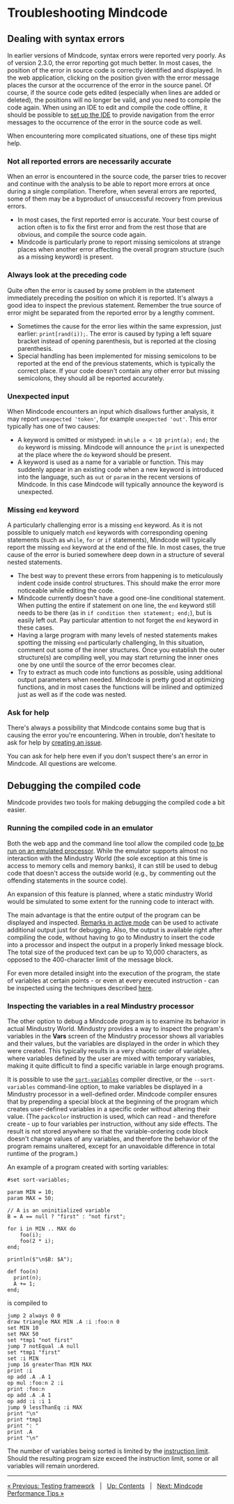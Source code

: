 # Troubleshooting Mindcode

## Dealing with syntax errors

In earlier versions of Mindcode, syntax errors were reported very poorly. As of version 2.3.0, the error reporting got much better. In most cases, the position of the error in source code is correctly identified and displayed. In the web application, clicking on the position given with the error message places the cursor at the occurrence of the error in the source panel. Of course, if the source code gets edited (especially when lines are added or deleted), the positions will no longer be valid, and you need to compile the code again. When using an IDE to edit and compile the code offline, it should be possible to [set up the IDE](TOOLS-IDE-INTEGRATION.markdown) to provide navigation from the error messages to the occurrence of the error in the source code as well.  

When encountering more complicated situations, one of these tips might help.

### Not all reported errors are necessarily accurate

When an error is encountered in the source code, the parser tries to recover and continue with the analysis to be able to report more errors at once during a single compilation. Therefore, when several errors are reported, some of them may be a byproduct of unsuccessful recovery from previous errors.
- In most cases, the first reported error is accurate. Your best course of action often is to fix the first error and from the rest those that are obvious, and compile the source code again.
- Mindcode is particularly prone to report missing semicolons at strange places when another error affecting the overall program structure (such as a missing keyword) is present.

### Always look at the preceding code

Quite often the error is caused by some problem in the statement immediately preceding the position on which it is reported. It's always a good idea to inspect the previous statement. Remember the true source of error might be separated from the reported error by a lengthy comment.
- Sometimes the cause for the error lies within the same expression, just earlier: `print[rand(i));`. The error is caused by typing a left square bracket instead of opening parenthesis, but is reported at the closing parenthesis.   
- Special handling has been implemented for missing semicolons to be reported at the end of the previous statements, which is typically the correct place. If your code doesn't contain any other error but missing semicolons, they should all be reported accurately.

### Unexpected input

When Mindcode encounters an input which disallows further analysis, it may report `unexpected 'token'`, for example `unexpected 'out'`. This error typically has one of two causes:
- A keyword is omitted or mistyped: in `while a < 10 print(a); end;` the `do` keyword is missing. Mindcode will announce the `print` is unexpected at the place where the `do` keyword should be present.
- A keyword is used as a name for a variable or function. This may suddenly appear in an existing code when a new keyword is introduced into the language, such as `out` or `param` in the recent versions of Mindcode. In this case Mindcode will typically announce the keyword is unexpected.

### Missing `end` keyword

A particularly challenging error is a missing `end` keyword. As it is not possible to uniquely match `end` keywords with corresponding opening statements (such as `while`, `for` or `if` statements), Mindcode will typically report the missing `end` keyword at the end of the file. In most cases, the true cause of the error is buried somewhere deep down in a structure of several nested statements.
- The best way to prevent these errors from happening is to meticulously indent code inside control structures. This should make the error more noticeable while editing the code.
- Mindcode currently doesn't have a good one-line conditional statement. When putting the entire if statement on one line, the `end` keyword still needs to be there (as in `if condition then statement; end;`), but is easily left out. Pay particular attention to not forget the `end` keyword in these cases.
- Having a large program with many levels of nested statements makes spotting the missing `end` particularly challenging, In this situation, comment out some of the inner structures. Once you establish the outer structure(s) are compiling well, you may start returning the inner ones one by one until the source of the error becomes clear.
- Try to extract as much code into functions as possible, using additional output parameters when needed. Mindcode is pretty good at optimizing functions, and in most cases the functions will be inlined and optimized just as well as if the code was nested.

### Ask for help

There's always a possibility that Mindcode contains some bug that is causing the error you're encountering. When in trouble, don't hesitate to ask for help by [creating an issue](https://github.com/cardillan/mindcode/issues/new).

You can ask for help here even if you don't suspect there's an error in Mindcode. All questions are welcome.  

## Debugging the compiled code

Mindcode provides two tools for making debugging the compiled code a bit easier.

### Running the compiled code in an emulator

Both the web app and the command line tool allow the compiled code [to be run on an emulated processor](TOOLS-CMDLINE.markdown#running-the-compiled-code). While the emulator supports almost no interaction with the Mindustry World (the sole exception at this time is access to memory cells and memory banks), it can still be used to debug code that doesn't access the outside world (e.g., by commenting out the offending statements in the source code).

An expansion of this feature is planned, where a static mindustry World would be simulated to some extent for the running code to interact with.

The main advantage is that the entire output of the program can be displayed and inspected. [Remarks in active mode](SYNTAX-5-OTHER.markdown#option-remarks) can be used to activate additional output just for debugging. Also, the output is available right after compiling the code, without having to go to Mindustry to insert the code into a processor and inspect the output in a properly linked message block. The total size of the produced text can be up to 10,000 characters, as opposed to the 400-character limit of the message block.

For even more detailed insight into the execution of the program, the state of variables at certain points - or even at every executed instruction - can be inspected using the techniques described [here](TOOLS-PROCESSOR-EMULATOR.markdown#inspecting-program-state).

### Inspecting the variables in a real Mindustry processor

The other option to debug a Mindcode program is to examine its behavior in actual Mindustry World. Mindustry provides a way to inspect the program's variables in the **Vars** screen of the Mindustry processor shows all variables and their values, but the variables are displayed in the order in which they were created. This typically results in a very chaotic order of variables, where variables defined by the user are mixed with temporary variables, making it quite difficult to find a specific variable in large enough programs.

It is possible to use the [`sort-variables`](SYNTAX-5-OTHER.markdown#option-sort-variables) compiler directive, or the `--sort-variables` command-line option, to make variables be displayed in a Mindustry processor in a well-defined order. Mindcode compiler ensures that by prepending a special block at the beginning of the program which creates user-defined variables in a specific order without altering their value. (The `packcolor` instruction is used, which can read - and therefore create - up to four variables per instruction, without any side effects. The result is not stored anywhere so that the variable-ordering code block doesn't change values of any variables, and therefore the behavior of the program remains unaltered, except for an unavoidable difference in total runtime of the program.)

An example of a program created with sorting variables:

```Mindcode
#set sort-variables;

param MIN = 10;
param MAX = 50;

// A is an uninitialized variable
B = A == null ? "first" : "not first";

for i in MIN .. MAX do
    foo(i);
    foo(2 * i);
end;

println($"\n$B: $A");

def foo(n)
  print(n);
  A += 1;
end;
```

is compiled to

```mlog
jump 2 always 0 0
draw triangle MAX MIN .A :i :foo:n 0
set MIN 10
set MAX 50
set *tmp1 "not first"
jump 7 notEqual .A null
set *tmp1 "first"
set :i MIN
jump 16 greaterThan MIN MAX
print :i
op add .A .A 1
op mul :foo:n 2 :i
print :foo:n
op add .A .A 1
op add :i :i 1
jump 9 lessThanEq :i MAX
print "\n"
print *tmp1
print ": "
print .A
print "\n"
```

The number of variables being sorted is limited by the [instruction limit](SYNTAX-5-OTHER.markdown#option-instruction-limit). Should the resulting program size exceed the instruction limit, some or all variables will remain unordered.

---

[« Previous: Testing framework](TOOLS-TESTING-TOOL.markdown) &nbsp; | &nbsp; [Up: Contents](SYNTAX.markdown) &nbsp; | &nbsp; [Next: Mindcode Performance Tips »](PERFORMANCE-TIPS.markdown)
